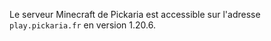 Le serveur Minecraft de Pickaria est accessible sur l'adresse `play.pickaria.fr` en version 1.20.6.
